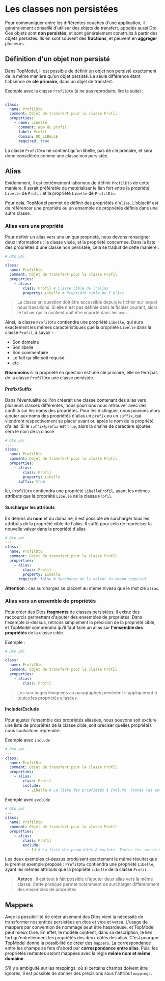 # Les classes non persistées

Pour communiquer entre les différentes couches d'une application, il généralement conseillé d'utiliser des objets de transfert, appelés aussi Dto. Ces objets sont **non persistés**, et sont généralement construits à partir des objets persistés. Ils en sont souvent des **fractions**, et peuvent en **aggréger** plusieurs.

## Définition d'un objet non persisté

Dans TopModel, il est possible de définir un objet non persisté exactement de la même manière qu'un objet persisté. La seule différence étant l'absence de **clé primaire**, dans un objet de transfert.

Exemple avec la classe `ProfilDto` (à ne pas reproduire, lire la suite) :

```yaml
---
class:
  name: ProfilDto
  comment: Objet de transfert pour la classe Profil
  properties:
    - name: Libelle
      comment: Nom du profil
      label: Profil
      domain: DO_LIBELLE
      required: true
```

La classe `ProfilDto` ne contient qu'un libelle, pas de clé primaire, et sera donc considérée comme une classe non persistée.

## Alias

Evidemment, il est extrêmement laborieux de définir `ProfilDto` de cette manière. Il serait préférable de matérialiser le lien fort entre la propriété `Libelle` de `Profil` et la propriété `Libelle` de `ProfilDto`.

Pour cela, TopModel permet de définir des propriétés d'`Alias`. L'objectif est de référencer une propriété ou un ensemble de propriétés définis dans une autre classe.

### Alias vers une propriété

Pour définir un alias vers une unique propriété, nous devons renseigner deux informations : la classe visée, et la propriété concernée.
Dans la liste des propriétés d'une classe non persistée, cela se traduit de cette manière :

```yaml
# Dto.yml
---
class:
  name: ProfilDto
  comment: Objet de transfert pour la classe Profil
  properties:
    - alias:
        class: Profil # Classe cible de l'alias
        property: Libelle # Propriété cible de l'Alias
```

> La classe en question doit être accessible depuis le fichier sur lequel nous travaillons. Si elle n'est pas définie dans le fichier courant, alors le fichier qui la contient doit être importé dans les `uses`.

Ainsi, la classe `ProfilDto` contiendra une propriété `Libelle`, qui aura exactement les mêmes caractéristiques que la propriété `Libelle` dans la classe `Profil`, à savoir : 

- Son domaine
- Son libelle
- Son commentaire
- Le fait qu'elle soit requise
- etc

**Néanmoins** si la propriété en question est une clé primaire, elle ne fera pas de la classe `ProfilDto` une classe persistée.

#### Préfix/Suffix

Dans l'éventualité ou l'on créerait une classe contenant des alias vers plusieurs classes différentes, nous pourrions nous retrouver avec des conflits sur les noms des propriétés. Pour les distinguer, nous pouvons alors ajouter aux noms des propriétés d'alias un `prefix` ou un `suffix`, qui viendront respectivement se placer  avant ou après le nom de la propriété d'alias. Si le `suffix`/`prefix` est `true`, alors la chaîne de caractère ajoutée sera le nom de la classe

```yaml
# Dto.yml
---
class:
  name: ProfilDto
  comment: Objet de transfert pour la classe Profil
  properties:
    - alias:
        class: Profil
        property: Libelle
      suffix: true
```

Ici, `ProfilDto` contiendra une propriété `LibelleProfil`, ayant les mêmes attributs que la propriété `Libelle` de la classe `Profil`.

#### Surcharger les attributs

En dehors du **nom** et du domaine, il est possible de surcharger tous les attributs de la propriété cible de l'alias. Il suffit pour cela de repréciser la nouvelle valeur dans la propriété d'alias

```yaml
# Dto.yml
---
class:
  name: ProfilDto
  comment: Objet de transfert pour la classe Profil
  properties:
    - alias:
        class: Profil
        property: Libelle
      required: false # Surcharge de la valeur du champ required. 
```

**Attention** : ces surcharges se placent au même niveau que le mot clé `alias`.

### Alias vers un ensemble de propriétés

Pour créer des Dtos **fragments** de classes persistées, il existe des raccourcis permettant d'ajouter des ensembles de propriétés. Dans l'exemple ci-dessus, retirons simplement la précision de la propriété cible, et TopModel comprendra qu'il faut faire un alias sur **l'ensemble des propriétés** de la classe cible.

Exemple :

```yaml
# Dto.yml
---
class:
  name: ProfilDto
  comment: Objet de transfert pour la classe Profil
  properties:
    - alias:
        class: Profil
```

> Les surchages évoquées au paragraphes précédent s'appliqueront à toutes les propriétés aliasées

#### Include/Exclude

Pour ajuster l'ensemble des propriétés aliasées, nous pouvons soit exclure une liste de propriétés de la classe cible, soit préciser quelles propriétés nous souhaitons reprendre.

Exemple avec `include`

```yaml
# Dto.yml
---
class:
  name: ProfilDto
  comment: Objet de transfert pour la classe Profil
  properties:
    - alias:
        class: Profil
        include:
          - Libelle # La liste des propriétés à inclure. Toutes les autres seront ignorées
```

Exemple avec `exclude`

```yaml
# Dto.yml
---
class:
  name: ProfilDto
  comment: Objet de transfert pour la classe Profil
  properties:
    - alias:
        class: Profil
        exclude:
          - Id # La liste des propriétés à exclure. Toutes les autres seront ajoutées à la classe ProfilDto
```

Les deux exemples ci-dessus produisent exactement le même résultat que le premier exemple proposé : `ProfilDto` contiendra une propriété `Libelle`, ayant les mêmes attributs que la propriété `Libelle` de la classe `Profil`.

> **Astuce** : il est tout à fait possible d'ajouter deux alias vers la même classe. Cette pratique permet notamment de surcharger différemment des ensembles de propriétés.

## Mappers

Avec la possibililité de créer aisément des Dtos vient la nécessité de transformer nos entités persistées en dtos et vice et versa. L'usage de mappers par convention de nommage peut être hasardeuse, et TopModel peut mieux faire. En effet, le modèle contient, dans sa description, le lien fort qu'entretiennent les propriétés des deux côtés des alias. C'est pourquoi TopModel donne la possibilité de créer des `mappers`. La correspondance entre les champs se fera d'abord par **correspondance entre alias**. Puis, les propriétés restantes seront mappées avec la règle **même nom et même domaine**.

S'il y a ambiguité sur les mappings, où si certains champs doivent être ignorés, il est possible de donner des précisions sous l'attribut `mappings`.
